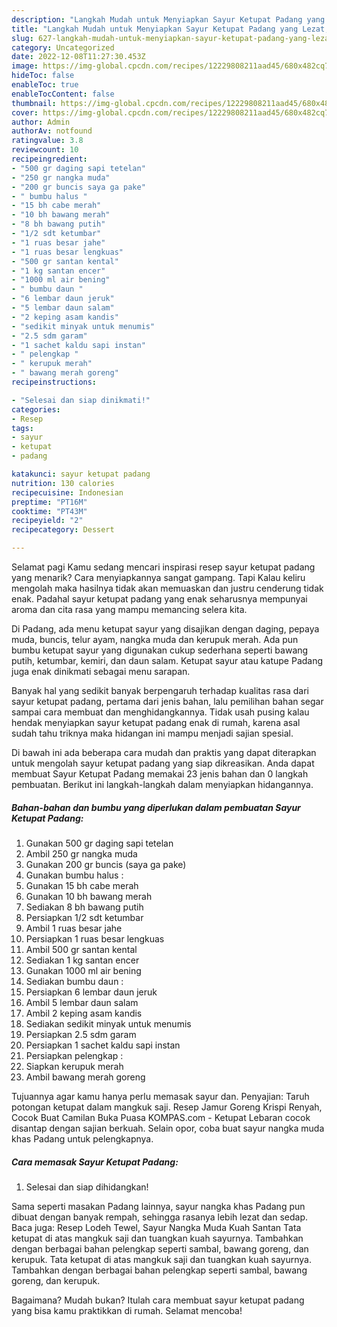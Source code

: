 ```yaml
---
description: "Langkah Mudah untuk Menyiapkan Sayur Ketupat Padang yang Lezat, Buat Buka Puasa}"
title: "Langkah Mudah untuk Menyiapkan Sayur Ketupat Padang yang Lezat, Buat Buka Puasa}"
slug: 627-langkah-mudah-untuk-menyiapkan-sayur-ketupat-padang-yang-lezat-buat-buka-puasa
category: Uncategorized
date: 2022-12-08T11:27:30.453Z
image: https://img-global.cpcdn.com/recipes/12229808211aad45/680x482cq70/sayur-ketupat-padang-foto-resep-utama.jpg
hideToc: false
enableToc: true
enableTocContent: false
thumbnail: https://img-global.cpcdn.com/recipes/12229808211aad45/680x482cq70/sayur-ketupat-padang-foto-resep-utama.jpg
cover: https://img-global.cpcdn.com/recipes/12229808211aad45/680x482cq70/sayur-ketupat-padang-foto-resep-utama.jpg
author: Admin
authorAv: notfound
ratingvalue: 3.8
reviewcount: 10
recipeingredient:
- "500 gr daging sapi tetelan"
- "250 gr nangka muda"
- "200 gr buncis saya ga pake"
- " bumbu halus "
- "15 bh cabe merah"
- "10 bh bawang merah"
- "8 bh bawang putih"
- "1/2 sdt ketumbar"
- "1 ruas besar jahe"
- "1 ruas besar lengkuas"
- "500 gr santan kental"
- "1 kg santan encer"
- "1000 ml air bening"
- " bumbu daun "
- "6 lembar daun jeruk"
- "5 lembar daun salam"
- "2 keping asam kandis"
- "sedikit minyak untuk menumis"
- "2.5 sdm garam"
- "1 sachet kaldu sapi instan"
- " pelengkap "
- " kerupuk merah"
- " bawang merah goreng"
recipeinstructions:

- "Selesai dan siap dinikmati!"
categories:
- Resep
tags:
- sayur
- ketupat
- padang

katakunci: sayur ketupat padang 
nutrition: 130 calories
recipecuisine: Indonesian
preptime: "PT16M"
cooktime: "PT43M"
recipeyield: "2"
recipecategory: Dessert

---
```



Selamat pagi Kamu sedang mencari inspirasi resep sayur ketupat padang yang menarik? Cara menyiapkannya sangat gampang. Tapi Kalau keliru mengolah maka hasilnya tidak akan memuaskan dan justru cenderung tidak enak. Padahal sayur ketupat padang yang enak seharusnya mempunyai aroma dan cita rasa yang mampu memancing selera kita.


Di Padang, ada menu ketupat sayur yang disajikan dengan daging, pepaya muda, buncis, telur ayam, nangka muda dan kerupuk merah. Ada pun bumbu ketupat sayur yang digunakan cukup sederhana seperti bawang putih, ketumbar, kemiri, dan daun salam. Ketupat sayur atau katupe Padang juga enak dinikmati sebagai menu sarapan.

Banyak hal yang sedikit banyak berpengaruh terhadap kualitas rasa dari sayur ketupat padang, pertama dari jenis bahan, lalu pemilihan bahan segar sampai cara membuat dan menghidangkannya. Tidak usah pusing kalau hendak menyiapkan sayur ketupat padang enak di rumah, karena asal sudah tahu triknya maka hidangan ini mampu menjadi sajian spesial.


Di bawah ini ada beberapa cara mudah dan praktis yang dapat diterapkan untuk mengolah sayur ketupat padang yang siap dikreasikan. Anda dapat membuat Sayur Ketupat Padang memakai 23 jenis bahan dan 0 langkah pembuatan. Berikut ini langkah-langkah dalam menyiapkan hidangannya.

<!--inarticleads1-->

##### Bahan-bahan dan bumbu yang diperlukan dalam pembuatan Sayur Ketupat Padang:

1. Gunakan 500 gr daging sapi tetelan
1. Ambil 250 gr nangka muda
1. Gunakan 200 gr buncis (saya ga pake)
1. Gunakan  bumbu halus :
1. Gunakan 15 bh cabe merah
1. Gunakan 10 bh bawang merah
1. Sediakan 8 bh bawang putih
1. Persiapkan 1/2 sdt ketumbar
1. Ambil 1 ruas besar jahe
1. Persiapkan 1 ruas besar lengkuas
1. Ambil 500 gr santan kental
1. Sediakan 1 kg santan encer
1. Gunakan 1000 ml air bening
1. Sediakan  bumbu daun :
1. Persiapkan 6 lembar daun jeruk
1. Ambil 5 lembar daun salam
1. Ambil 2 keping asam kandis
1. Sediakan sedikit minyak untuk menumis
1. Persiapkan 2.5 sdm garam
1. Persiapkan 1 sachet kaldu sapi instan
1. Persiapkan  pelengkap :
1. Siapkan  kerupuk merah
1. Ambil  bawang merah goreng


Tujuannya agar kamu hanya perlu memasak sayur dan. Penyajian: Taruh potongan ketupat dalam mangkuk saji. Resep Jamur Goreng Krispi Renyah, Cocok Buat Camilan Buka Puasa KOMPAS.com - Ketupat Lebaran cocok disantap dengan sajian berkuah. Selain opor, coba buat sayur nangka muda khas Padang untuk pelengkapnya. 

<!--inarticleads2-->

##### Cara memasak Sayur Ketupat Padang:


1. Selesai dan siap dihidangkan!

Sama seperti masakan Padang lainnya, sayur nangka khas Padang pun dibuat dengan banyak rempah, sehingga rasanya lebih lezat dan sedap. Baca juga: Resep Lodeh Tewel, Sayur Nangka Muda Kuah Santan Tata ketupat di atas mangkuk saji dan tuangkan kuah sayurnya. Tambahkan dengan berbagai bahan pelengkap seperti sambal, bawang goreng, dan kerupuk. Tata ketupat di atas mangkuk saji dan tuangkan kuah sayurnya. Tambahkan dengan berbagai bahan pelengkap seperti sambal, bawang goreng, dan kerupuk. 

Bagaimana? Mudah bukan? Itulah cara membuat sayur ketupat padang yang bisa kamu praktikkan di rumah. Selamat mencoba!

